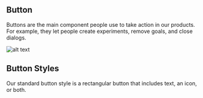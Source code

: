 ## Button

Buttons are the main component people use to take action in our products. For example, they let people create experiments, remove goals, and close dialogs.

![alt text](http://design.optimizely.com/assets/img/design-patterns/product/buttons/button-example-creation.png "Logo Title Text 1")


## Button Styles
Our standard button style is a rectangular button that includes text, an icon, or both.
